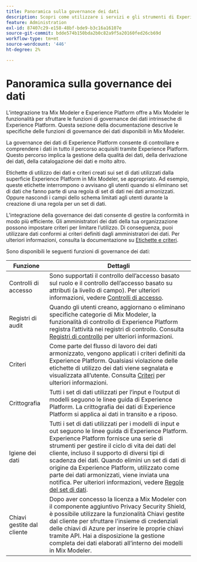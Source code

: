 ```yaml
---
title: Panoramica sulla governance dei dati
description: Scopri come utilizzare i servizi e gli strumenti di Experience Platform che ti consentono di controllare i dati sull’esperienza raccolti. In questo modo, rispetti le tue pratiche commerciali, gli obblighi legali e il processo di sviluppo.
feature: Administration
exl-id: 87407c29-e158-48bf-bde9-b3c16a16107e
source-git-commit: bdde574b150bda2b0c82a9f5a20160fed26cb69d
workflow-type: tm+mt
source-wordcount: '446'
ht-degree: 2%

---
```


# Panoramica sulla governance dei dati

L’integrazione tra Mix Modeler e Experience Platform offre a Mix Modeler le funzionalità per sfruttare le funzioni di governance dei dati intrinseche di Experience Platform. Questa sezione della documentazione descrive le specifiche delle funzioni di governance dei dati disponibili in Mix Modeler.

La governance dei dati di Experience Platform consente di controllare e comprendere i dati in tutto il percorso acquisiti tramite Experience Platform. Questo percorso implica la gestione della qualità dei dati, della derivazione dei dati, della catalogazione dei dati e molto altro.

Etichette di utilizzo dei dati e criteri creati sui set di dati utilizzati dalla superficie Experience Platform in Mix Modeler, se appropriato. Ad esempio, queste etichette interrompono o avvisano gli utenti quando si eliminano set di dati che fanno parte di una regola di set di dati nei dati armonizzati. Oppure nascondi i campi dello schema limitati agli utenti durante la creazione di una regola per un set di dati.

L’integrazione della governance dei dati consente di gestire la conformità in modo più efficiente. Gli amministratori dei dati della tua organizzazione possono impostare criteri per limitare l’utilizzo. Di conseguenza, puoi utilizzare dati conformi ai criteri definiti dagli amministratori dei dati. Per ulteriori informazioni, consulta la documentazione su [Etichette e criteri](https://experienceleague.adobe.com/it/docs/analytics-platform/using/cja-dataviews/data-governance).

Sono disponibili le seguenti funzioni di governance dei dati:

| Funzione | Dettagli |
|---|---|
| Controlli di accesso | Sono supportati il controllo dell’accesso basato sul ruolo e il controllo dell’accesso basato su attributi (a livello di campo). Per ulteriori informazioni, vedere [Controlli di accesso](access-controls.md). |
| Registri di audit | Quando gli utenti creano, aggiornano o eliminano specifiche categorie di Mix Modeler, la funzionalità di controllo di Experience Platform registra l’attività nei registri di controllo. Consulta [Registri di controllo](audit-logs.md) per ulteriori informazioni. |
| Criteri | Come parte del flusso di lavoro dei dati armonizzato, vengono applicati i criteri definiti da Experience Platform. Qualsiasi violazione delle etichette di utilizzo dei dati viene segnalata e visualizzata all’utente. Consulta [Criteri](policies.md) per ulteriori informazioni. |
| Crittografia | Tutti i set di dati utilizzati per l’input e l’output di modelli seguono le linee guida di Experience Platform. La crittografia dei dati di Experience Platform si applica ai dati in transito e a riposo. |
| Igiene dei dati | Tutti i set di dati utilizzati per i modelli di input e out seguono le linee guida di Experience Platform. Experience Platform fornisce una serie di strumenti per gestire il ciclo di vita dei dati del cliente, incluso il supporto di diversi tipi di scadenza dei dati. Quando elimini un set di dati di origine da Experience Platform, utilizzato come parte dei dati armonizzati, viene inviata una notifica. Per ulteriori informazioni, vedere [Regole del set di dati](/help/harmonize-data/dataset-rules.md). |
| Chiavi gestite dal cliente | Dopo aver concesso la licenza a Mix Modeler con il componente aggiuntivo Privacy Security Shield, è possibile utilizzare la funzionalità Chiavi gestite dal cliente per sfruttare l&#39;insieme di credenziali delle chiavi di Azure per inserire le proprie chiavi tramite API. Hai a disposizione la gestione completa dei dati elaborati all’interno dei modelli in Mix Modeler. |
